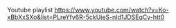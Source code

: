 Youtube playlist https://www.youtube.com/watch?v=Ko-xBbXxSXo&list=PLreYfy6R-5ckUjeS-nld1JDSEqCy-htt0
